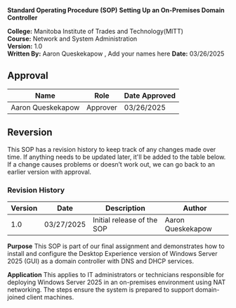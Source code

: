 **Standard Operating Procedure (SOP)**
**Setting Up an On-Premises Domain Controller**

**College:** Manitoba Institute of Trades and Technology(MITT)  
**Course:** Network and System Administration  
**Version:** 1.0  
**Written By:** Aaron Queskekapow , Add your names here
**Date:** 03/26/2025  

## Approval

| Name   | Role     | Date Approved |
|--------|----------|----------------|
| Aaron Queskekapow | Approver | 03/26/2025 |

## Reversion

This SOP has a revision history to keep track of any changes made over time. If anything needs to be updated later, it'll be added to the table below. If a change causes problems or doesn’t work out, we can go back to an earlier version with approval.

### Revision History

| Version | Date       | Description                   | Author              |
|---------|------------|-------------------------------|---------------------|
| 1.0     | 03/27/2025 | Initial release of the SOP    | Aaron Queskekapow   |

**Purpose**
This SOP is part of our final assignment and demonstrates how to install and configure the Desktop Experience version of Windows Server 2025 (GUI) as a domain controller with DNS and DHCP services.

**Application**
This applies to IT administrators or technicians responsible for deploying Windows Server 2025 in an on-premises environment using NAT networking. The steps ensure the system is prepared to support domain-joined client machines.
